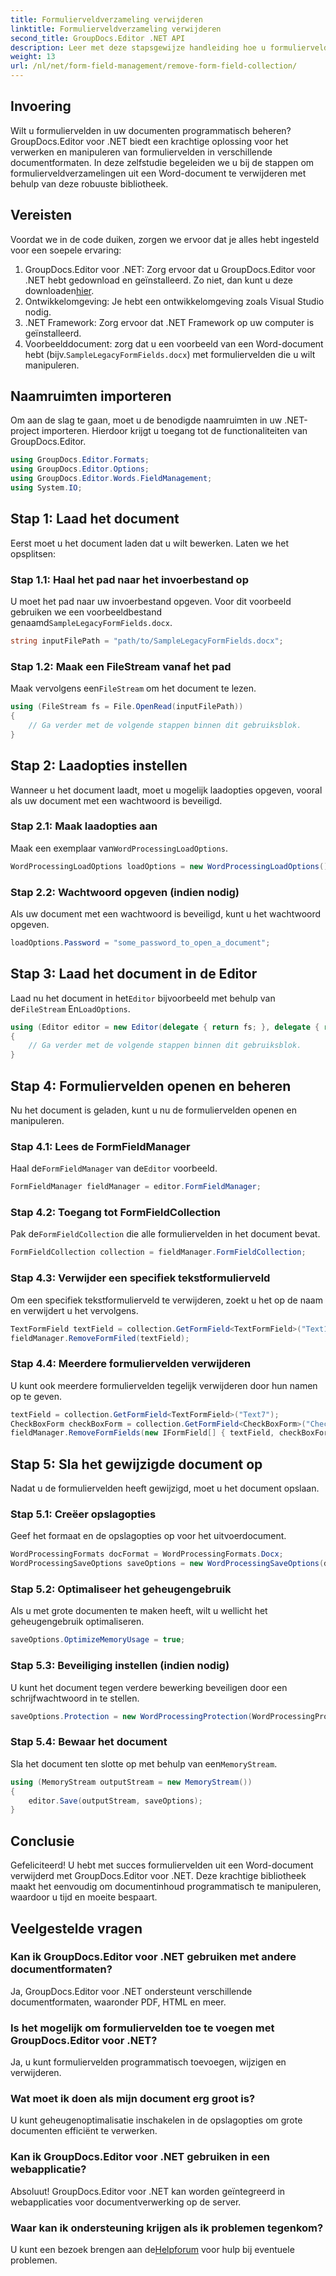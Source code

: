 ```yaml
---
title: Formulierveldverzameling verwijderen
linktitle: Formulierveldverzameling verwijderen
second_title: GroupDocs.Editor .NET API
description: Leer met deze stapsgewijze handleiding hoe u formuliervelden uit Word-documenten kunt verwijderen met GroupDocs.Editor voor .NET. Ideaal voor ontwikkelaars.
weight: 13
url: /nl/net/form-field-management/remove-form-field-collection/
---
```

## Invoering
Wilt u formuliervelden in uw documenten programmatisch beheren? GroupDocs.Editor voor .NET biedt een krachtige oplossing voor het verwerken en manipuleren van formuliervelden in verschillende documentformaten. In deze zelfstudie begeleiden we u bij de stappen om formulierveldverzamelingen uit een Word-document te verwijderen met behulp van deze robuuste bibliotheek. 
## Vereisten
Voordat we in de code duiken, zorgen we ervoor dat je alles hebt ingesteld voor een soepele ervaring:
1. GroupDocs.Editor voor .NET: Zorg ervoor dat u GroupDocs.Editor voor .NET hebt gedownload en geïnstalleerd. Zo niet, dan kunt u deze downloaden[hier](https://releases.groupdocs.com/editor/net/).
2. Ontwikkelomgeving: Je hebt een ontwikkelomgeving zoals Visual Studio nodig.
3. .NET Framework: Zorg ervoor dat .NET Framework op uw computer is geïnstalleerd.
4.  Voorbeelddocument: zorg dat u een voorbeeld van een Word-document hebt (bijv.`SampleLegacyFormFields.docx`) met formuliervelden die u wilt manipuleren.

## Naamruimten importeren
Om aan de slag te gaan, moet u de benodigde naamruimten in uw .NET-project importeren. Hierdoor krijgt u toegang tot de functionaliteiten van GroupDocs.Editor.
```csharp
using GroupDocs.Editor.Formats;
using GroupDocs.Editor.Options;
using GroupDocs.Editor.Words.FieldManagement;
using System.IO;
```
## Stap 1: Laad het document
Eerst moet u het document laden dat u wilt bewerken. Laten we het opsplitsen:
### Stap 1.1: Haal het pad naar het invoerbestand op
 U moet het pad naar uw invoerbestand opgeven. Voor dit voorbeeld gebruiken we een voorbeeldbestand genaamd`SampleLegacyFormFields.docx`.
```csharp
string inputFilePath = "path/to/SampleLegacyFormFields.docx";
```
### Stap 1.2: Maak een FileStream vanaf het pad
 Maak vervolgens een`FileStream` om het document te lezen.
```csharp
using (FileStream fs = File.OpenRead(inputFilePath))
{
    // Ga verder met de volgende stappen binnen dit gebruiksblok.
}
```
## Stap 2: Laadopties instellen
Wanneer u het document laadt, moet u mogelijk laadopties opgeven, vooral als uw document met een wachtwoord is beveiligd.
### Stap 2.1: Maak laadopties aan
 Maak een exemplaar van`WordProcessingLoadOptions`.
```csharp
WordProcessingLoadOptions loadOptions = new WordProcessingLoadOptions();
```
### Stap 2.2: Wachtwoord opgeven (indien nodig)
Als uw document met een wachtwoord is beveiligd, kunt u het wachtwoord opgeven.
```csharp
loadOptions.Password = "some_password_to_open_a_document";
```
## Stap 3: Laad het document in de Editor
 Laad nu het document in het`Editor` bijvoorbeeld met behulp van de`FileStream` En`LoadOptions`.
```csharp
using (Editor editor = new Editor(delegate { return fs; }, delegate { return loadOptions; }))
{
    // Ga verder met de volgende stappen binnen dit gebruiksblok.
}
```
## Stap 4: Formuliervelden openen en beheren
Nu het document is geladen, kunt u nu de formuliervelden openen en manipuleren.
### Stap 4.1: Lees de FormFieldManager
 Haal de`FormFieldManager` van de`Editor` voorbeeld.
```csharp
FormFieldManager fieldManager = editor.FormFieldManager;
```
### Stap 4.2: Toegang tot FormFieldCollection
 Pak de`FormFieldCollection` die alle formuliervelden in het document bevat.
```csharp
FormFieldCollection collection = fieldManager.FormFieldCollection;
```
### Stap 4.3: Verwijder een specifiek tekstformulierveld
Om een specifiek tekstformulierveld te verwijderen, zoekt u het op de naam en verwijdert u het vervolgens.
```csharp
TextFormField textField = collection.GetFormField<TextFormField>("Text1");
fieldManager.RemoveFormFiled(textField);
```
### Stap 4.4: Meerdere formuliervelden verwijderen
U kunt ook meerdere formuliervelden tegelijk verwijderen door hun namen op te geven.
```csharp
textField = collection.GetFormField<TextFormField>("Text7");
CheckBoxForm checkBoxForm = collection.GetFormField<CheckBoxForm>("Check2");
fieldManager.RemoveFormFields(new IFormField[] { textField, checkBoxForm });
```
## Stap 5: Sla het gewijzigde document op
Nadat u de formuliervelden heeft gewijzigd, moet u het document opslaan.
### Stap 5.1: Creëer opslagopties
Geef het formaat en de opslagopties op voor het uitvoerdocument.
```csharp
WordProcessingFormats docFormat = WordProcessingFormats.Docx;
WordProcessingSaveOptions saveOptions = new WordProcessingSaveOptions(docFormat);
```
### Stap 5.2: Optimaliseer het geheugengebruik
Als u met grote documenten te maken heeft, wilt u wellicht het geheugengebruik optimaliseren.
```csharp
saveOptions.OptimizeMemoryUsage = true;
```
### Stap 5.3: Beveiliging instellen (indien nodig)
U kunt het document tegen verdere bewerking beveiligen door een schrijfwachtwoord in te stellen.
```csharp
saveOptions.Protection = new WordProcessingProtection(WordProcessingProtectionType.AllowOnlyFormFields, "write_password");
```
### Stap 5.4: Bewaar het document
 Sla het document ten slotte op met behulp van een`MemoryStream`.
```csharp
using (MemoryStream outputStream = new MemoryStream())
{
    editor.Save(outputStream, saveOptions);
}
```

## Conclusie
Gefeliciteerd! U hebt met succes formuliervelden uit een Word-document verwijderd met GroupDocs.Editor voor .NET. Deze krachtige bibliotheek maakt het eenvoudig om documentinhoud programmatisch te manipuleren, waardoor u tijd en moeite bespaart.
## Veelgestelde vragen
### Kan ik GroupDocs.Editor voor .NET gebruiken met andere documentformaten?
Ja, GroupDocs.Editor voor .NET ondersteunt verschillende documentformaten, waaronder PDF, HTML en meer.
### Is het mogelijk om formuliervelden toe te voegen met GroupDocs.Editor voor .NET?
Ja, u kunt formuliervelden programmatisch toevoegen, wijzigen en verwijderen.
### Wat moet ik doen als mijn document erg groot is?
U kunt geheugenoptimalisatie inschakelen in de opslagopties om grote documenten efficiënt te verwerken.
### Kan ik GroupDocs.Editor voor .NET gebruiken in een webapplicatie?
Absoluut! GroupDocs.Editor voor .NET kan worden geïntegreerd in webapplicaties voor documentverwerking op de server.
### Waar kan ik ondersteuning krijgen als ik problemen tegenkom?
 U kunt een bezoek brengen aan de[Helpforum](https://forum.groupdocs.com/c/editor/20) voor hulp bij eventuele problemen.